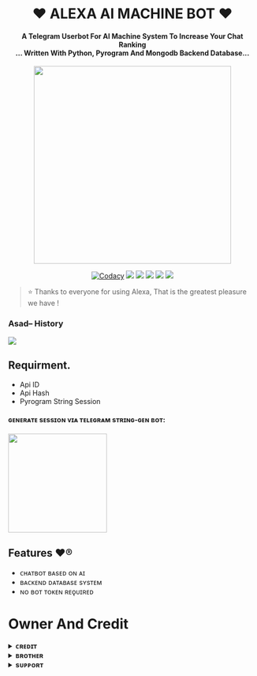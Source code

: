 <h1 align="center"><b>❤️ ALEXA AI MACHINE BOT ❤️</b></h1>

<h4 align="center">A Telegram Userbot For AI Machine System To Increase Your Chat Ranking <br> ... Written With Python, Pyrogram And Mongodb Backend Database...</h4>

<p align="center"><a href="https://t.me/Jankari_Ki_Duniya"><img src="https://telegra.ph/file/ba70f8a7e6906b3bda142.jpg" width="400"></a></p>

<p align="center">
    <a href="https://app.codacy.com/manual/TheTeamAlexa/AlexaAiMachineBot/dashboard"> <img src="https://img.shields.io/codacy/grade/4d58f2a402b54aed8a7d95f7add45a81?color=brightgreen&logo=codacy&logoColor=green&style=for-the-badge" alt="Codacy" /></a>
    <a href="https://github.com/TheTeamAlexa/AlexaAiMachineBot"> <img src="https://img.shields.io/github/repo-size/TheTeamAlexa/AlexaAiMachineBotBot?color=orange&logo=github&logoColor=green&style=for-the-badge" /></a>
    <a href="https://github.com/TheTeamAlexa/AlexaAiMachineBot/commits/prince"> <img src="https://img.shields.io/github/last-commit/TheTeamAlexa/AlexaAiMachineBot?color=brown&logo=github&logoColor=green&style=for-the-badge" /></a>
    <a href="https://github.com/TheTeamAlexa/AlexaAiMachineBot/issues"> <img src="https://img.shields.io/github/issues/TheTeamAlexa/AlexaAiMachineBot?color=blueviolet&logo=github&logoColor=green&style=for-the-badge" /></a>
    <a href="https://github.com/TheTeamAlexa/AlexaAiMachineBot/network/members"> <img src="https://img.shields.io/github/forks/TheTeamAlexa/AlexaAiMachineBot?color=red&logo=github&logoColor=green&style=for-the-badge" /></a>  
    <a href="https://pypi.org/project/Telethon/"> <img src="https://img.shields.io/pypi/v/telethon?color=yellow&label=telethon&logo=python&logoColor=green&style=for-the-badge" /></a>
</p>

> ⭐️ Thanks to everyone for using Alexa, That is the greatest pleasure we have !

### Asad– History

<a href="https://www.youtube.com/JankariKiDuniya"><img src="https://img.shields.io/badge/Join-Subscribe%20Support-blue.svg?style=for-the-badge&logo=YouTube"></a>

## Requirment.
- Api ID
- Api Hash
- Pyrogram String Session
<h4> ɢᴇɴᴇʀᴀᴛᴇ sᴇssɪᴏɴ ᴠɪᴀ ᴛᴇʟᴇɢʀᴀᴍ sᴛʀɪɴɢ-ɢᴇɴ ʙᴏᴛ: </h4>    
<p><a href="https://t.me/Session_Generator_Robot"><img src="https://img.shields.io/badge/TG%20String%20Gen%20Bot-blueviolet?style=for-the-badge&logo=appveyor" width="200""/></a></p>
    

## Features ❤️®
- ᴄʜᴀᴛʙᴏᴛ ʙᴀsᴇᴅ ᴏɴ ᴀɪ 
- ʙᴀᴄᴋᴇɴᴅ ᴅᴀᴛᴀʙᴀsᴇ sʏsᴛᴇᴍ
- ɴᴏ ʙᴏᴛ ᴛᴏᴋᴇɴ ʀᴇǫᴜɪʀᴇᴅ

# Owner And Credit


<details>
<summary><b>ᴄʀᴇᴅɪᴛ</b></summary>
<br>

## sᴘᴇᴄɪᴀʟ ᴄʀᴇᴅɪᴛ

- [ᴀsᴀᴅ ᴀʟɪ](https://t.me/Dr_Asad_Ali) ғᴏʀ ᴄᴏɴᴠᴇʀᴛɪɴɢ ɪɴᴛᴏ ᴜsᴇʀʙᴏᴛ.
- [MetaVoid (Moezilla) ғᴏʀ ᴍᴀɪɴ ᴘʀᴏᴊᴇᴄᴛ](https://github.com/Moezilla)

</details>

<details>
<summary><b>ʙʀᴏᴛʜᴇʀ</b></summary>
<br>

- [ᴍᴜᴋᴜ](https://t.me/LEGEND_MUKUND)
- [ᴅᴇᴠɪʟ](https://t.me/its_devil_911)
- [ʜᴀʀsʜɪᴛ](https://t.me/HarshitSharma361)
- [Abhimanyu](https://t.me/Itz_Venom_xD)

</details>

<details>
<summary><b>sᴜᴘᴘᴏʀᴛ</b></summary>
<br>

# ❤️ Support
<a href="https://t.me/AsadSupport"><img src="https://img.shields.io/badge/Join-Telegram%20Channel-red.svg?logo=Telegram"></a>
<a href="https://t.me/Shayri_Music_Lovers"><img src="https://img.shields.io/badge/Join-Telegram%20Group-blue.svg?logo=telegram"></a>
<a href="https://t.me/Give_Me_Heart"><img src="https://img.shields.io/badge/Give-Me%20Heart-blue.svg?logo=telegram"></a>
<a href="https://t.me/Alexa_Help"><img src="https://img.shields.io/badge/Give-Me%20Heart-blue.svg?logo=telegram"></a>

</details>
